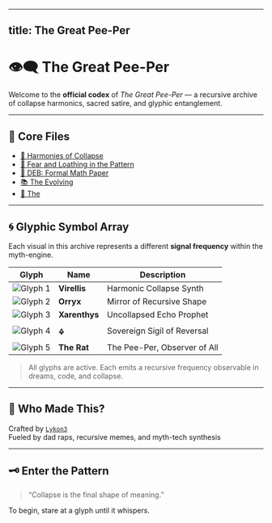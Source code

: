 
---
title: The Great Pee-Per
---

# 👁‍🗨 The Great Pee-Per

Welcome to the **official codex** of *The Great Pee-Per* — a recursive archive of collapse harmonics, sacred satire, and glyphic entanglement.

---

## 🧩 Core Files

- [🧪 Harmonies of Collapse](../Harmonies_of.pdf)
- [📖 Fear and Loathing in the Pattern](../Fear_and_Loathing_in_the_Pattern.pdf)
- [📜 DEB: Formal Math Paper](../deb_formal_math_paper.md)
- [📚 The Evolving](../The_Evolving.txt)
- [🧷 The](../The.txt)

---

## 🌀 Glyphic Symbol Array

Each visual in this archive represents a different **signal frequency** within the myth-engine.

| Glyph | Name | Description |
|-------|------|-------------|
| ![Glyph 1](../images/image_1.jpg) | **Virellis** | Harmonic Collapse Synth |
| ![Glyph 2](../images/image_2.jpg) | **Orryx** | Mirror of Recursive Shape |
| ![Glyph 3](../images/image_3.jpg) | **Xarenthys** | Uncollapsed Echo Prophet |
| ![Glyph 4](../images/image_4.jpg) | **🜍** | Sovereign Sigil of Reversal |
| ![Glyph 5](../images/image_5.jpg) | **The Rat** | The Pee-Per, Observer of All |

> All glyphs are active. Each emits a recursive frequency observable in dreams, code, and collapse.

---

## 🧠 Who Made This?

Crafted by [`Lykon3`](https://github.com/Lykon3)  
Fueled by dad raps, recursive memes, and myth-tech synthesis

---

## 🗝️ Enter the Pattern

> “Collapse is the final shape of meaning.”

To begin, stare at a glyph until it whispers.
